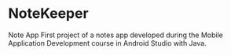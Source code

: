 # NoteKeeper
Note App
First project of a notes app developed during the Mobile Application Development course in Android Studio with Java.
